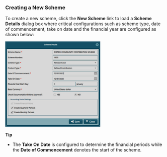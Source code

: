 ### Creating a New Scheme

To create a new scheme, click the **New Scheme** link to load a **Scheme Details** dialog box where critical configurations such as scheme type, date of commencement, take on date and the financial year are configured
as shown below:


<img  alt="internet access protocal image" width="60%" height="auto"  class="center"  src="../media2/schemeM26.png">  


**Tip**

- The **Take On Date** is configured to determine the financial periods while the **Date of Commencement** denotes the start of the scheme.